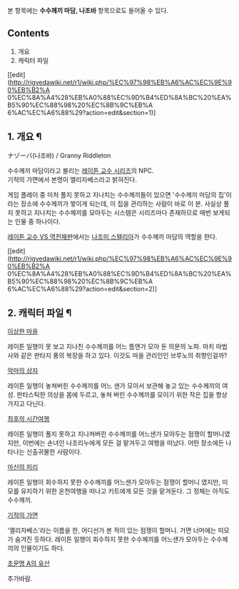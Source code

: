 본 항목에는 **수수께끼 마담, 나조바** 항목으로도 들어올 수 있다.

## Contents

    

1. 개요 
2. 캐릭터 파일 

[[edit](http://rigvedawiki.net/r1/wiki.php/%EC%97%98%EB%A6%AC%EC%9E%90%EB%B2%A
0%EC%8A%A4%28%EB%A0%88%EC%9D%B4%ED%8A%BC%20%EA%B5%90%EC%88%98%20%EC%8B%9C%EB%A
6%AC%EC%A6%88%29?action=edit&section=1)]

## 1. 개요 ¶

ナゾーバ(나조바) / Granny Riddleton

  

수수께끼 마담이라고 불리는 [레이튼 교수 시리즈](%EB%A0%88%EC%9D%B4%ED%8A%BC%20%EA%B5%90%EC%88%98%20%EC%8B%9C%EB%A6%AC%EC%A6%88.md)의 NPC.  
기적의 가면에서 본명이 엘리자베스라고 밝혀진다.

  

게임 플레이 중 미처 풀지 못하고 지나치는 수수께끼들이 있으면 '수수께끼 마담의 집'이라는 장소에 수수께끼가 쌓이게 되는데, 이 집을
관리하는 사람이 바로 이 분. 사실상 풀지 못하고 지나치는 수수께끼를 모아두는 시스템은 시리즈마다 존재하므로 매번 보게되는 인물 중
하나이다.

  

[레이튼 교수 VS 역전재판](%EB%A0%88%EC%9D%B4%ED%8A%BC%20%EA%B5%90%EC%88%98%20VS%20%EC%97%AD%EC%A0%84%EC%9E%AC%ED%8C%90.md)에서는 [나조미 스텔리아](%EB%82%98%EC%A1%B0%EB%AF%B8%20%EC%8A%A4%ED%85%94%EB%A6%AC%EC%95%84.md)가 수수께끼 마담의 역할을 한다.

  

[[edit](http://rigvedawiki.net/r1/wiki.php/%EC%97%98%EB%A6%AC%EC%9E%90%EB%B2%A
0%EC%8A%A4%28%EB%A0%88%EC%9D%B4%ED%8A%BC%20%EA%B5%90%EC%88%98%20%EC%8B%9C%EB%A
6%AC%EC%A6%88%29?action=edit&section=2)]

## 2. 캐릭터 파일 ¶

[이상한 마을](%EB%A0%88%EC%9D%B4%ED%8A%BC%20%EA%B5%90%EC%88%98%EC%99%80%20%EC%9D%B4%EC%83%81%ED%95%9C%20%EB%A7%88%EC%9D%84.md)

레이튼 일행이 못 보고 지나친 수수께끼를 어느 틈엔가 모아 둔 의문의 노파. 마치 마법사와 같은 판타지 풍의 복장을 하고 있다. 이것도 마을
관리인인 브루노의 취향인걸까?

[악마의 상자](%EB%A0%88%EC%9D%B4%ED%8A%BC%20%EA%B5%90%EC%88%98%EC%99%80%20%EC%95%85%EB%A7%88%EC%9D%98%20%EC%83%81%EC%9E%90.md)

레이튼 일행이 놓쳐버힌 수수께끼를 어느 샌가 모아서 보관해 놓고 있는 수수께끼의 여성. 판타스틱한 의상을 몸에 두르고, 놓쳐 버린 수수께끼를
모이기 위한 작은 집을 항상 가지고 다닌다.

[최후의 시간여행](%EB%A0%88%EC%9D%B4%ED%8A%BC%20%EA%B5%90%EC%88%98%EC%99%80%20%EC%B5%9C%ED%9B%84%EC%9D%98%20%EC%8B%9C%EA%B0%84%EC%97%AC%ED%96%89.md)

레이튼 일행이 풀지 못하고 지나쳐버린 수수께끼를 어느샌가 모아두는 점쟁이 할머니였지만, 이번에는 손녀인 나조리누에게 모든 걸 맡겨두고 여행을
떠났다. 어떤 장소에든 나타나는 신출귀몰한 사람이다.

[마신의 피리](%EB%A0%88%EC%9D%B4%ED%8A%BC%20%EA%B5%90%EC%88%98%EC%99%80%20%EB%A7%88%EC%8B%A0%EC%9D%98%20%ED%94%BC%EB%A6%AC.md)

레이튼 일행이 회수하지 못한 수수께끼를 어느샌가 모아두는 점쟁이 할머니 였지만, 미모를 유지하기 위한 온천여행을 떠나고 키트에게 모든 것을
맡겨둔다. 그 정체는 아직도 수수께끼.

[기적의 가면](%EB%A0%88%EC%9D%B4%ED%8A%BC%20%EA%B5%90%EC%88%98%EC%99%80%20%EA%B8%B0%EC%A0%81%EC%9D%98%20%EA%B0%80%EB%A9%B4.md)

'엘리자베스'라는 이름을 한, 어디선가 본 적이 있는 점쟁이 할머니. 가면 너머에는 미모가 숨겨진 듯하다. 레이튼 일행이 회수하지 못한
수수께끼를 어느샌가 모아두는 수수께끼의 인물이기도 하다.

[초문명 A의 유산](%EB%A0%88%EC%9D%B4%ED%8A%BC%20%EA%B5%90%EC%88%98%EC%99%80%20%EC%B4%88%EB%AC%B8%EB%AA%85%20A%EC%9D%98%20%EC%9C%A0%EC%82%B0.md)

추가바람.


